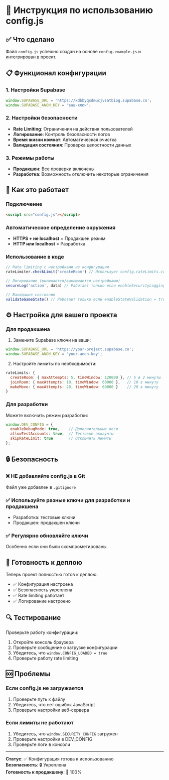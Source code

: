 # 🔧 Инструкция по использованию config.js

## ✅ Что сделано

Файл `config.js` успешно создан на основе `config.example.js` и интегрирован в проект.

## 📋 Функционал конфигурации

### 1. Настройки Supabase
```javascript
window.SUPABASE_URL = 'https://kdbbyqsdmucjvsatbiog.supabase.co';
window.SUPABASE_ANON_KEY = 'ваш-ключ';
```

### 2. Настройки безопасности
- **Rate Limiting**: Ограничения на действия пользователей
- **Логирование**: Контроль безопасности логов
- **Время жизни комнат**: Автоматическая очистка
- **Валидация состояния**: Проверка целостности данных

### 3. Режимы работы
- **Продакшен**: Все проверки включены
- **Разработка**: Возможность отключить некоторые ограничения

## 🔄 Как это работает

### Подключение
```html
<script src="config.js"></script>
```

### Автоматическое определение окружения
- **HTTPS + не localhost** = Продакшен режим
- **HTTP или localhost** = Разработка

### Использование в коде
```javascript
// Rate limiting с настройками из конфигурации
rateLimiter.checkLimit('createRoom') // Использует config.rateLimits.createRoom

// Логирование (включается/выключается настройками)
secureLog('action', data) // Работает только если enableSecurityLogging = true

// Валидация состояния
validateGameState() // Работает только если enableStateValidation = true
```

## ⚙️ Настройка для вашего проекта

### Для продакшена
1. Замените Supabase ключи на ваши:
```javascript
window.SUPABASE_URL = 'https://your-project.supabase.co';
window.SUPABASE_ANON_KEY = 'your-anon-key';
```

2. Настройте лимиты по необходимости:
```javascript
rateLimits: {
  createRoom: { maxAttempts: 5, timeWindow: 120000 }, // 5 в 2 минуты
  joinRoom: { maxAttempts: 10, timeWindow: 60000 },   // 10 в минуту
  makeMove: { maxAttempts: 20, timeWindow: 60000 }    // 20 в минуту
}
```

### Для разработки
Можете включить режим разработки:
```javascript
window.DEV_CONFIG = {
  enableDebugMode: true,    // Дополнительные логи
  allowTestAccounts: true,  // Тестовые аккаунты
  skipRateLimit: true       // Отключить лимиты
};
```

## 🔒 Безопасность

### ❌ НЕ добавляйте config.js в Git
Файл уже добавлен в `.gitignore`

### ✅ Используйте разные ключи для разработки и продакшена
- Разработка: тестовые ключи
- Продакшен: продакшен ключи

### ✅ Регулярно обновляйте ключи
Особенно если они были скомпрометированы

## 🚀 Готовность к деплою

Теперь проект полностью готов к деплою:
- ✅ Конфигурация настроена
- ✅ Безопасность укреплена
- ✅ Rate limiting работает
- ✅ Логирование настроено

## 🔍 Тестирование

Проверьте работу конфигурации:
1. Откройте консоль браузера
2. Проверьте сообщение о загрузке конфигурации
3. Убедитесь, что `window.CONFIG_LOADED = true`
4. Проверьте работу rate limiting

## 🆘 Проблемы

### Если config.js не загружается
1. Проверьте путь к файлу
2. Убедитесь, что нет ошибок JavaScript
3. Проверьте настройки веб-сервера

### Если лимиты не работают
1. Убедитесь, что `window.SECURITY_CONFIG` загружен
2. Проверьте настройки в DEV_CONFIG
3. Проверьте логи в консоли

---

**Статус**: ✅ Конфигурация готова к использованию  
**Безопасность**: 🔒 Укреплена  
**Готовность к продакшену**: 🚀 100% 